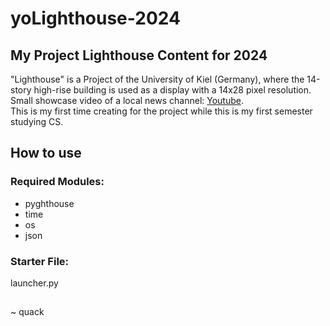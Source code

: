 # yoLighthouse-2024
## My Project Lighthouse Content for 2024

"Lighthouse" is a Project of the University of Kiel (Germany), where the 14-story high-rise building is used as a display with a 14x28 pixel resolution. \
Small showcase video of a local news channel: [Youtube](https://www.youtube.com/watch?v=PXcdI0gnodA). \
This is my first time creating for the project while this is my first semester studying CS. 

## How to use

### Required Modules:
- pyghthouse
- time
- os
- json

### Starter File:
launcher.py

##

~ quack
